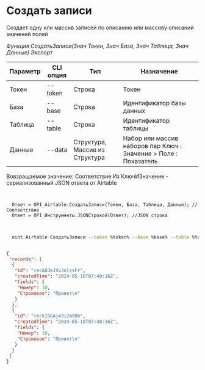﻿---
sidebar_position: 3
---

# Создать записи
 Создает одну или массив записей по описанию или массиву описаний значений полей


*Функция СоздатьЗаписи(Знач Токен, Знач База, Знач Таблица, Знач Данные) Экспорт*

  | Параметр | CLI опция | Тип | Назначение |
  |-|-|-|-|
  | Токен | --token | Строка | Токен |
  | База | --base | Строка | Идентификатор базы данных |
  | Таблица | --table | Строка | Идентификатор таблицы |
  | Данные | --data | Структура, Массив из Структура | Набор или массив наборов пар Ключ : Значение > Поле : Показатель |

  
  Вовзращаемое значение:   Соответствие Из КлючИЗначение - сериализованный JSON ответа от Airtable

```bsl title="Пример кода"
	

  Ответ = OPI_Airtable.СоздатьЗаписи(Токен, База, Таблица, Данные); //Соответствие
  Ответ = OPI_Инструменты.JSONСтрокой(Ответ); //JSON строка
	
```

```sh title="Пример команд CLI"
    
  oint Airtable СоздатьЗаписи --token %token% --base %base% --table %table% --data %data%

```


```json title="Результат"

{
 "records": [
  {
   "id": "recAB3eJVv3olssFr",
   "createdTime": "2024-05-10T07:40:16Z",
   "fields": {
    "Номер": 10,
    "Строковое": "Привет\n"
   }
  },
  {
   "id": "reckISGAjm3i2mVDb",
   "createdTime": "2024-05-10T07:40:16Z",
   "fields": {
    "Номер": 10,
    "Строковое": "Привет\n"
   }
  }
 ]
}

```

